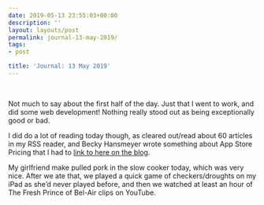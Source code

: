 ```yaml
---
date: 2019-05-13 23:55:03+00:00
description: ''
layout: layouts/post
permalink: journal-13-may-2019/
tags:
- post

title: 'Journal: 13 May 2019'
---
```


<p>&nbsp;</p>
<p>Not much to say about the first half of the day. Just that I went to work, and did some web development! Nothing really stood out as being exceptionally good or bad.</p>
<p>I did do a lot of reading today though, as cleared out/read about 60 articles in my RSS reader, and Becky Hansmeyer wrote something about App Store Pricing that I had to <a href="https://chrishannah.me/app-store-pricing-%e2%86%92/">link to here on the blog</a>.</p>
<p>My girlfriend make pulled pork in the slow cooker today, which was very nice. After we ate that, we played a quick game of checkers/droughts on my iPad as she’d never played before, and then we watched at least an hour of The Fresh Prince of Bel-Air clips on YouTube.</p>
